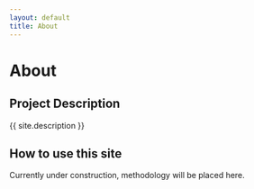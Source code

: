 ```yaml
---
layout: default
title: About
---
```


# About 

## Project Description 

{{ site.description }}

## How to use this site
Currently under construction, methodology will be placed here. 


